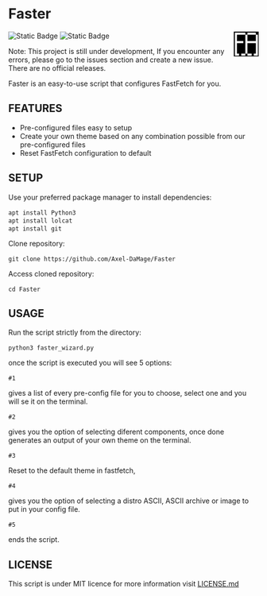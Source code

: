 # Faster
![Static Badge](https://img.shields.io/badge/license-MIT-green) ![Static Badge](https://img.shields.io/badge/Wizard-magenta)
<img src="Banners/Banner_Faster.png" width="10%" align="right" />


Note: This project is still under development, If you encounter any errors, please go to the issues section and create a new issue.
There are no official releases.

Faster is an easy-to-use script that configures FastFetch for you.

<H2> FEATURES </H2> 

* Pre-configured files easy to setup
* Create your own theme based on any combination possible from our pre-configured files
* Reset FastFetch configuration to default

<H2> SETUP </H2>
Use your preferred package manager to install dependencies:

```
apt install Python3
apt install lolcat
apt install git
```
Clone repository:
```
git clone https://github.com/Axel-DaMage/Faster
```
Access cloned repository:
```
cd Faster
```
<H2> USAGE </H2>
Run the script strictly from the directory:

```
python3 faster_wizard.py
```
once the script is executed you will see 5 options:
```
#1
```
gives a list of every pre-config file for you to choose, select one and you will se it on the terminal.
```
#2
```
gives you the option of selecting diferent components, once done generates an output of your own theme on the terminal.
```
#3
```
Reset to the default theme in fastfetch,
```
#4
```
gives you the option of selecting a distro ASCII, ASCII archive or image to put in your config file.
```
#5
```
ends the script.
<H2> LICENSE </H2>

This script is under MIT licence for more information visit [LICENSE.md](LICENSE.md)
